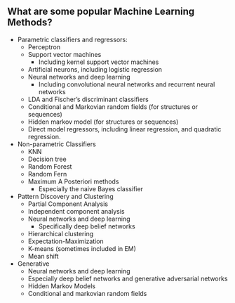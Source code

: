 ## What are some popular Machine Learning Methods?

* Parametric classifiers and regressors:
  * Perceptron
  * Support vector machines
    * Including kernel support vector machines
  * Artificial neurons, including logistic regression
  * Neural networks and deep learning
    * Including convolutional neural networks and recurrent neural networks
  * LDA and Fischer’s discriminant classifiers
  * Conditional and Markovian random fields \(for structures or sequences\)
  * Hidden markov model \(for structures or sequences\)
  * Direct model regressors, including linear regression, and quadratic regression.
* Non-parametric Classifiers
  * KNN
  * Decision tree
  * Random Forest
  * Random Fern
  * Maximum A Posteriori methods
    * Especially the naive Bayes classifier
* Pattern Discovery and Clustering
  * Partial Component Analysis
  * Independent component analysis
  * Neural networks and deep learning
    * Specifically deep belief networks
  * Hierarchical clustering
  * Expectation-Maximization
  * K-means \(sometimes included in EM\)
  * Mean shift
* Generative
  * Neural networks and deep learning
  * Especially deep belief networks and generative adversarial networks
  * Hidden Markov Models
  * Conditional and markovian random fields



